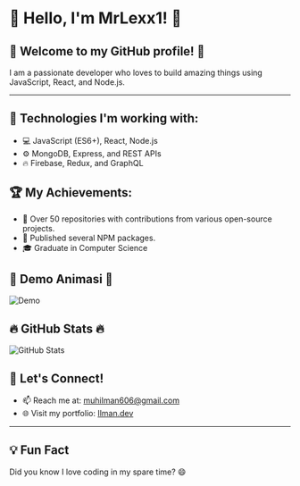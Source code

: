 # 👋 Hello, I'm MrLexx1! 👋

## 🎉 Welcome to my GitHub profile! 🎉

I am a passionate developer who loves to build amazing things using JavaScript, React, and Node.js.

---

## 🚀 Technologies I'm working with:

- 💻 JavaScript (ES6+), React, Node.js
- ⚙️ MongoDB, Express, and REST APIs
- 🔥 Firebase, Redux, and GraphQL

## 🏆 My Achievements:

- 🏅 Over 50 repositories with contributions from various open-source projects.
- 🎯 Published several NPM packages.
- 🎓 Graduate in Computer Science

## 🎥 Demo Animasi 🎥

![Demo](https://media.giphy.com/media/26ufdipQqU2lhNA4g/giphy.gif)

## 🔥 GitHub Stats 🔥

![GitHub Stats](react-portfolio-kappa-ruddy.vercel.appResources)

## 💬 Let's Connect!

- 📫 Reach me at: muhilman606@gmail.com
- 🌐 Visit my portfolio: [Ilman.dev](react-portfolio-kappa-ruddy.vercel.appResources)

---

## 💡 Fun Fact

Did you know I love coding in my spare time? 😄

